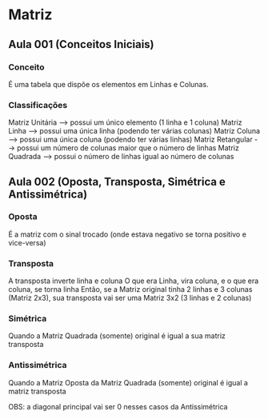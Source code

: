 # Matriz

## Aula 001 (Conceitos Iniciais)

### Conceito
É uma tabela que dispõe os elementos em Linhas e Colunas.

### Classificações
Matriz Unitária --> possui um único elemento (1 linha e 1 coluna)
Matriz Linha --> possui uma única linha (podendo ter várias colunas)
Matriz Coluna --> possui uma única coluna (podendo ter várias linhas)
Matriz Retangular --> possui um número de colunas maior que o número de linhas
Matriz Quadrada --> possui o número de linhas igual ao número de colunas

## Aula 002 (Oposta, Transposta, Simétrica e Antissimétrica)

### Oposta
É a matriz com o sinal trocado (onde estava negativo se torna positivo e vice-versa)

### Transposta
A transposta inverte linha e coluna
O que era Linha, vira coluna, e o que era coluna, se torna linha
Então, se a Matriz original tinha 2 linhas e 3 colunas (Matriz 2x3), sua transposta vai ser uma Matriz 3x2 (3 linhas e 2 colunas)

### Simétrica
Quando a Matriz Quadrada (somente) original é igual a sua matriz transposta

### Antissimétrica
Quando a Matriz Oposta da Matriz Quadrada (somente) original é igual a matriz transposta

OBS: a diagonal principal vai ser 0 nesses casos da Antissimétrica